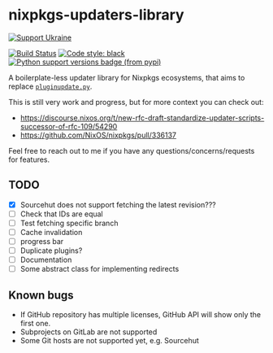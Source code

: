# nixpkgs-updaters-library

[![Support Ukraine](https://badgen.net/badge/support/UKRAINE/?color=0057B8&labelColor=FFD700)](https://www.gov.uk/government/news/ukraine-what-you-can-do-to-help)

[![Build Status](https://github.com/PerchunPak/nixpkgs-updaters-library/actions/workflows/test.yml/badge.svg?branch=main)](https://github.com/PerchunPak/nixpkgs-updaters-library/actions?query=workflow%3Atest)
[![Code style: black](https://img.shields.io/badge/code%20style-black-000000.svg)](https://github.com/psf/black)
[![Python support versions badge (from pypi)](https://img.shields.io/pypi/pyversions/nixpkgs-updaters-library)](https://www.python.org/downloads/)

A boilerplate-less updater library for Nixpkgs ecosystems, that aims to replace
[`pluginupdate.py`](https://github.com/NixOS/nixpkgs/blob/76d002f98bff2df45147d02d828315aeab934da7/maintainers/scripts/pluginupdate-py/pluginupdate.py).

This is still very work and progress, but for more context you can check out:

- https://discourse.nixos.org/t/new-rfc-draft-standardize-updater-scripts-successor-of-rfc-109/54290
- https://github.com/NixOS/nixpkgs/pull/336137

Feel free to reach out to me if you have any questions/concerns/requests for
features.

## TODO

- [x] Sourcehut does not support fetching the latest revision???
- [ ] Check that IDs are equal
- [ ] Test fetching specific branch
- [ ] Cache invalidation
- [ ] progress bar
- [ ] Duplicate plugins?
- [ ] Documentation
- [ ] Some abstract class for implementing redirects

## Known bugs

- If GitHub repository has multiple licenses, GitHub API will show only the first one.
- Subprojects on GitLab are not supported
- Some Git hosts are not supported yet, e.g. Sourcehut
